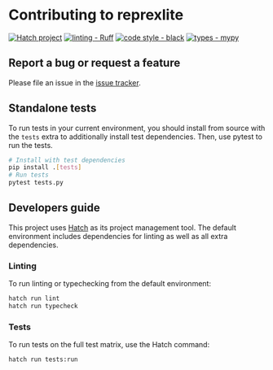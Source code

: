 # Contributing to reprexlite

[![Hatch project](https://img.shields.io/badge/%F0%9F%A5%9A-Hatch-4051b5.svg)](https://github.com/pypa/hatch)
[![linting - Ruff](https://img.shields.io/endpoint?url=https://raw.githubusercontent.com/charliermarsh/ruff/main/assets/badge/v0.json)](https://github.com/charliermarsh/ruff)
[![code style - black](https://img.shields.io/badge/code%20style-black-000000.svg)](https://github.com/psf/black)
[![types - mypy](https://img.shields.io/badge/types-mypy-blue.svg)](https://github.com/python/mypy)

## Report a bug or request a feature

Please file an issue in the [issue tracker](https://github.com/jayqi/reprexlite/issues).

## Standalone tests

To run tests in your current environment, you should install from source with the `tests` extra to additionally install test dependencies. Then, use pytest to run the tests.

```bash
# Install with test dependencies
pip install .[tests]
# Run tests
pytest tests.py
```

## Developers guide

This project uses [Hatch](https://github.com/pypa/hatch) as its project management tool. The default environment includes dependencies for linting as well as all extra dependencies.

### Linting

To run linting or typechecking from the default environment:

```bash
hatch run lint
hatch run typecheck
```

### Tests

To run tests on the full test matrix, use the Hatch command:

```bash
hatch run tests:run
```
